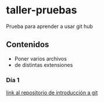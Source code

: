 # taller-pruebas
Prueba para aprender a usar git hub
## Contenidos
- Poner varios archivos
- de distintas extensiones
### Día 1
[link al repositorio de introducción a git](https://github.com/juan-pineda/get_intro)
